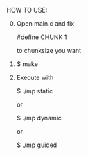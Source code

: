 HOW TO USE:

0)
	Open main.c and fix 

	#define CHUNK 1

	to chunksize you want

1)
	$ make

2)
	Execute with

	$ ./mp static

	or

	$ ./mp dynamic 

	or 

	$ ./mp guided

